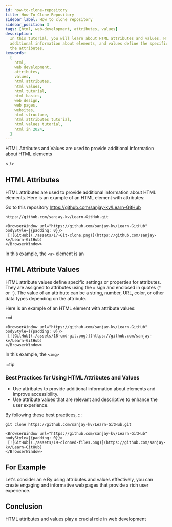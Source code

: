 ```yaml
---
id: how-to-clone-repository
title: How To Clone Repository
sidebar_label: How to clone repository
sidebar_position: 3
tags: [html, web-development, attributes, values]
description:
  In this tutorial, you will learn about HTML attributes and values. HTML attributes provide
  additional information about elements, and values define the specific settings or properties of
  the attributes.
keywords:
  [
    html,
    web development,
    attributes,
    values,
    html attributes,
    html values,
    html tutorial,
    html basics,
    web design,
    web pages,
    websites,
    html structure,
    html attributes tutorial,
    html values tutorial,
    html in 2024,
  ]
---
```


HTML Attributes and Values are used to provide additional information about HTML elements

< />

## HTML Attributes

HTML attributes are used to provide additional information about HTML elements. Here is an example
of an HTML element with attributes:

Go to this repository https://github.com/sanjay-kv/Learn-GitHub

```html title="CLone the repository"
https://github.com/sanjay-kv/Learn-GitHub.git
```

    <BrowserWindow url="https://github.com/sanjay-kv/Learn-GitHub" bodyStyle={{padding: 0}}>
     [![GitHub](./assets/17-Git-clone.png)](https://github.com/sanjay-kv/Learn-GitHub)
    </BrowserWindow>

In this example, the `<a>` element is an

## HTML Attribute Values

HTML attribute values define specific settings or properties for attributes. They are assigned to
attributes using the `=` sign and enclosed in quotes (`"` or `'`). The value of an attribute can be
a string, number, URL, color, or other data types depending on the attribute.

Here is an example of an HTML element with attribute values:

```html title="index.html"
cmd
```

    <BrowserWindow url="https://github.com/sanjay-kv/Learn-GitHub" bodyStyle={{padding: 0}}>
     [![GitHub](./assets/18-cmd-git.png)](https://github.com/sanjay-kv/Learn-GitHub)
    </BrowserWindow>

In this example, the `<img>`

:::tip

### Best Practices for Using HTML Attributes and Values

- Use attributes to provide additional information about elements and improve accessibility.
- Use attribute values that are relevant and descriptive to enhance the user experience.

By following these best practices, :::

```html title="index.html"
git clone https://github.com/sanjay-kv/Learn-GitHub.git
```

    <BrowserWindow url="https://github.com/sanjay-kv/Learn-GitHub" bodyStyle={{padding: 0}}>
     [![GitHub](./assets/19-clonned-files.png)](https://github.com/sanjay-kv/Learn-GitHub)
    </BrowserWindow>

## For Example

Let's consider an e By using attributes and values effectively, you can create engaging and
informative web pages that provide a rich user experience.

## Conclusion

HTML attributes and values play a crucial role in web development
